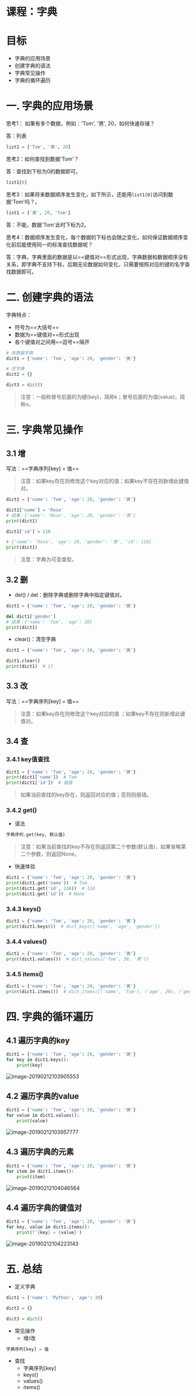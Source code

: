 # 课程：字典

# 目标

- 字典的应用场景
- 创建字典的语法
- 字典常见操作
- 字典的循环遍历

# 一. 字典的应用场景

思考1： 如果有多个数据，例如：'Tom', '男', 20，如何快速存储？

答：列表

``` python
list1 = ['Tom', '男', 20]
```

思考2：如何查找到数据'Tom'？

答：查找到下标为0的数据即可。

``` python
list1[0]
```

思考3：如果将来数据顺序发生变化，如下所示，还能用`list1[0]`访问到数据'Tom'吗？。

``` python
list1 = ['男', 20, 'Tom']
```

答：不能，数据'Tom'此时下标为2。

思考4：数据顺序发生变化，每个数据的下标也会随之变化，如何保证数据顺序变化前后能使用同一的标准查找数据呢？

答：字典，字典里面的数据是以==键值对==形式出现，字典数据和数据顺序没有关系，即字典不支持下标，后期无论数据如何变化，只需要按照对应的键的名字查找数据即可。



# 二. 创建字典的语法

字典特点：

- 符号为==大括号==
- 数据为==键值对==形式出现
- 各个键值对之间用==逗号==隔开

``` python
# 有数据字典
dict1 = {'name': 'Tom', 'age': 20, 'gender': '男'}

# 空字典
dict2 = {}

dict3 = dict()
```

> 注意：一般称冒号前面的为键(key)，简称k；冒号后面的为值(value)，简称v。

# 三. 字典常见操作

## 3.1 增

写法：==字典序列[key] = 值==

> 注意：如果key存在则修改这个key对应的值；如果key不存在则新增此键值对。
>

``` python
dict1 = {'name': 'Tom', 'age': 20, 'gender': '男'}

dict1['name'] = 'Rose'
# 结果：{'name': 'Rose', 'age': 20, 'gender': '男'}
print(dict1)

dict1['id'] = 110

# {'name': 'Rose', 'age': 20, 'gender': '男', 'id': 110}
print(dict1)
```

> 注意：字典为可变类型。



## 3.2 删

- del() / del：删除字典或删除字典中指定键值对。

``` python
dict1 = {'name': 'Tom', 'age': 20, 'gender': '男'}

del dict1['gender']
# 结果：{'name': 'Tom', 'age': 20}
print(dict1)
```



- clear()：清空字典

``` python
dict1 = {'name': 'Tom', 'age': 20, 'gender': '男'}

dict1.clear()
print(dict1)  # {}
```



## 3.3 改

写法：==字典序列[key] = 值==

> 注意：如果key存在则修改这个key对应的值 ；如果key不存在则新增此键值对。

## 3.4 查

### 3.4.1 key值查找

``` python
dict1 = {'name': 'Tom', 'age': 20, 'gender': '男'}
print(dict1['name'])  # Tom
print(dict1['id'])  # 报错
```

> 如果当前查找的key存在，则返回对应的值；否则则报错。



### 3.4.2 get()

- 语法

``` python
字典序列.get(key, 默认值)
```

> 注意：如果当前查找的key不存在则返回第二个参数(默认值)，如果省略第二个参数，则返回None。

- 快速体验

``` python 
dict1 = {'name': 'Tom', 'age': 20, 'gender': '男'}
print(dict1.get('name'))  # Tom
print(dict1.get('id', 110))  # 110
print(dict1.get('id'))  # None
```

### 3.4.3 keys()

``` python
dict1 = {'name': 'Tom', 'age': 20, 'gender': '男'}
print(dict1.keys())  # dict_keys(['name', 'age', 'gender'])
```



### 3.4.4 values()

``` python
dict1 = {'name': 'Tom', 'age': 20, 'gender': '男'}
print(dict1.values())  # dict_values(['Tom', 20, '男'])
```



### 3.4.5 items()

``` python
dict1 = {'name': 'Tom', 'age': 20, 'gender': '男'}
print(dict1.items())  # dict_items([('name', 'Tom'), ('age', 20), ('gender', '男')])
```



# 四. 字典的循环遍历

## 4.1 遍历字典的key

``` python
dict1 = {'name': 'Tom', 'age': 20, 'gender': '男'}
for key in dict1.keys():
    print(key)
```

![image-20190212103905553](04-字典.assets/image-20190212103905553.png)



## 4.2 遍历字典的value

``` python
dict1 = {'name': 'Tom', 'age': 20, 'gender': '男'}
for value in dict1.values():
    print(value)
```

![image-20190212103957777](04-字典.assets/image-20190212103957777.png)



## 4.3 遍历字典的元素

``` python
dict1 = {'name': 'Tom', 'age': 20, 'gender': '男'}
for item in dict1.items():
    print(item)
```

![image-20190212104046564](04-字典.assets/image-20190212104046564.png)



## 4.4 遍历字典的键值对

``` python
dict1 = {'name': 'Tom', 'age': 20, 'gender': '男'}
for key, value in dict1.items():
    print(f'{key} = {value}')
```

![image-20190212104223143](04-字典.assets/image-20190212104223143.png)



# 五. 总结

- 定义字典

``` python
dict1 = {'name': 'Python', 'age': 30}

dict2 = {}

dict3 = dict()
```

- 常见操作
  - 增/改

``` python
字典序列[key] = 值
```

- 查找
  - 字典序列[key]
  - keys()
  - values()
  - items()

